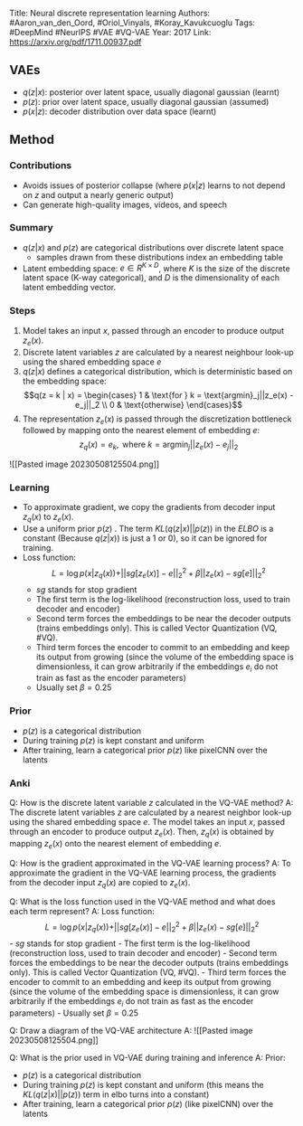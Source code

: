 Title: Neural discrete representation learning
Authors: #Aaron_van_den_Oord, #Oriol_Vinyals, #Koray_Kavukcuoglu
Tags: #DeepMind  #NeurIPS #VAE #VQ-VAE
Year: 2017
Link: https://arxiv.org/pdf/1711.00937.pdf

## VAEs

- $q(z|x)$: posterior over latent space, usually diagonal gaussian (learnt)
- $p(z)$: prior over latent space, usually diagonal gaussian (assumed)
- $p(x|z)$: decoder distribution over data space (learnt)

## Method

### Contributions

- Avoids issues of posterior collapse (where $p(x|z)$ learns to not depend on $z$ and output a nearly generic output)
- Can generate high-quality images, videos, and speech

### Summary
- $q(z  | x)$ and $p(z)$ are categorical distributions over discrete latent space
	- samples drawn from these distributions index an embedding table
- Latent embedding space: $e \in R^{K \times D}$, where  $K$ is the size of the discrete latent space (K-way categorical), and $D$ is the dimensionality of each latent embedding vector.


### Steps
1. Model takes an input $x$, passed through an encoder to produce output $z_e(x)$. 
2. Discrete latent variables $z$ are calculated by a nearest neighbour look-up using the shared embedding space $e$ 
4. $q(z|x)$ defines a categorical distribution, which is deterministic based on the embedding space:   $$q(z = k | x) = \begin{cases} 1 & \text{for } k = \text{argmin}_j||z_e(x) - e_j||_2 \\ 0 & \text{otherwise} \end{cases}$$
5. The representation $z_e(x)$ is passed through the discretization bottleneck followed by mapping onto the nearest element of embedding $e$: $$z_q(x) = e_k, \text{ where } k = \text{argmin}_j || z_e(x) - e_j ||_2$$

![[Pasted image 20230508125504.png]]


### Learning

- To approximate gradient, we copy the gradients from decoder input $z_q(x)$ to $z_e(x)$.
- Use a uniform prior $p(z)$ . The term $KL(q(z|x) || p(z))$  in the $ELBO$ is a constant (Because $q(z | x)$) is just a $1$ or $0$), so it can be ignored for training. 
- Loss function: $$L = \log p(x | z_q(x)) + ||sg[z_e(x)] - e||_2^2 + \beta || z_e(x) - sg[e] ||_2^2$$
	- $sg$ stands for stop gradient
	- The first term is the log-likelihood (reconstruction loss, used to train decoder and encoder)
	- Second term forces the embeddings to be near the decoder outputs (trains embeddings only). This is called Vector Quantization (VQ, #VQ).
	- Third term forces the encoder to commit to an embedding and keep its output from growing (since the volume of the embedding space is dimensionless, it can grow arbitrarily if the embeddings $e_i$ do not train as fast as the encoder parameters)
	- Usually set $\beta = 0.25$

### Prior

- $p(z)$ is a categorical distribution
- During training $p(z)$ is kept constant and uniform
- After training, learn a categorical prior $p(z)$ like pixelCNN over the latents


### Anki

Q:  How is the discrete latent variable $z$ calculated in the VQ-VAE method?
A: The discrete latent variables $z$ are calculated by a nearest neighbor look-up using the shared embedding space $e$. The model takes an input $x$, passed through an encoder to produce output $z_e(x)$. Then, $z_q(x)$ is obtained by mapping $z_e(x)$ onto the nearest element of embedding $e$.
<!--ID: 1683642901407-->


Q: How is the gradient approximated in the VQ-VAE learning process?
A: To approximate the gradient in the VQ-VAE learning process, the gradients from the decoder input $z_q(x)$ are copied to $z_e(x)$.
<!--ID: 1683642901418-->


Q: What is the loss function used in the VQ-VAE method and what does each term represent?
A: Loss function: $$L = \log p(x | z_q(x)) + ||sg[z_e(x)] - e||_2^2 + \beta || z_e(x) - sg[e] ||_2^2$$
	- $sg$ stands for stop gradient
	- The first term is the log-likelihood (reconstruction loss, used to train decoder and encoder)
	- Second term forces the embeddings to be near the decoder outputs (trains embeddings only). This is called Vector Quantization (VQ, #VQ).
	- Third term forces the encoder to commit to an embedding and keep its output from growing (since the volume of the embedding space is dimensionless, it can grow arbitrarily if the embeddings $e_i$ do not train as fast as the encoder parameters)
	- Usually set $\beta = 0.25$
<!--ID: 1683642901421-->


Q:  Draw a diagram of the VQ-VAE architecture
A: ![[Pasted image 20230508125504.png]]
<!--ID: 1683642901423-->


Q: What is the prior used in VQ-VAE during training and inference
A: Prior:
- $p(z)$ is a categorical distribution
- During training $p(z)$ is kept constant and uniform (this means the $KL(q(z | x) || p(z))$  term in elbo turns into a constant)
- After training, learn a categorical prior $p(z)$ (like pixelCNN) over the latents
<!--ID: 1683642942585-->


